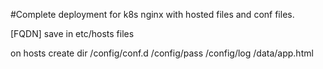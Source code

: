 #Complete deployment for k8s nginx with hosted files and conf files.


[FQDN]  save in etc/hosts files 

on hosts create dir 
/config/conf.d
/config/pass
/config/log
/data/app.html

